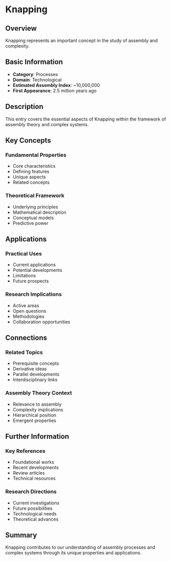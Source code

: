 # Knapping

## Overview

Knapping represents an important concept in the study of assembly and complexity.

## Basic Information

- **Category**: Processes
- **Domain**: Technological
- **Estimated Assembly Index**: ~10,000,000
- **First Appearance**: 2.5 million years ago

## Description

This entry covers the essential aspects of Knapping within the framework of assembly theory and complex systems.

## Key Concepts

### Fundamental Properties
- Core characteristics
- Defining features
- Unique aspects
- Related concepts

### Theoretical Framework
- Underlying principles
- Mathematical description
- Conceptual models
- Predictive power

## Applications

### Practical Uses
- Current applications
- Potential developments
- Limitations
- Future prospects

### Research Implications
- Active areas
- Open questions
- Methodologies
- Collaboration opportunities

## Connections

### Related Topics
- Prerequisite concepts
- Derivative ideas
- Parallel developments
- Interdisciplinary links

### Assembly Theory Context
- Relevance to assembly
- Complexity implications
- Hierarchical position
- Emergent properties

## Further Information

### Key References
- Foundational works
- Recent developments
- Review articles
- Technical resources

### Research Directions
- Current investigations
- Future possibilities
- Technological needs
- Theoretical advances

## Summary

Knapping contributes to our understanding of assembly processes and complex systems through its unique properties and applications.
